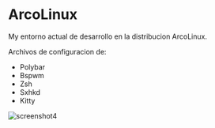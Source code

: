 # ArcoLinux
My entorno actual de desarrollo en la distribucion ArcoLinux.

Archivos de configuracion de:
- Polybar
- Bspwm
- Zsh
- Sxhkd
- Kitty
  


![screenshot4](https://github.com/AntonioQk/MyEntornoArcoLinux/assets/86135476/24bdb2ab-a124-47e7-aaad-2fb226fbc322)
